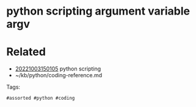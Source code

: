 # python scripting argument variable argv

# Related

- [20221003150105](/zet/20221003150105/README.md) python scripting
- ~/kb/python/coding-reference.md

Tags:

    #assorted #python #coding
